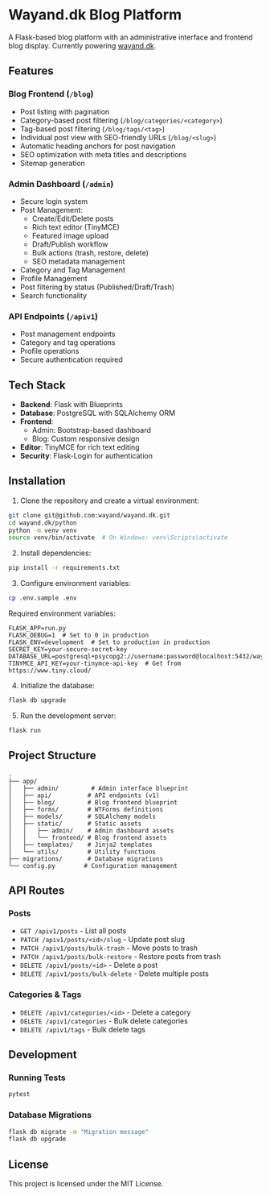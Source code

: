 # Wayand.dk Blog Platform

A Flask-based blog platform with an administrative interface and frontend blog display. Currently powering [wayand.dk](https://wayand.dk).

## Features

### Blog Frontend (`/blog`)
- Post listing with pagination
- Category-based post filtering (`/blog/categories/<category>`)
- Tag-based post filtering (`/blog/tags/<tag>`)
- Individual post view with SEO-friendly URLs (`/blog/<slug>`)
- Automatic heading anchors for post navigation
- SEO optimization with meta titles and descriptions
- Sitemap generation

### Admin Dashboard (`/admin`)
- Secure login system
- Post Management:
  - Create/Edit/Delete posts
  - Rich text editor (TinyMCE)
  - Featured image upload
  - Draft/Publish workflow
  - Bulk actions (trash, restore, delete)
  - SEO metadata management
- Category and Tag Management
- Profile Management
- Post filtering by status (Published/Draft/Trash)
- Search functionality

### API Endpoints (`/apiv1`)
- Post management endpoints
- Category and tag operations
- Profile operations
- Secure authentication required

## Tech Stack
- **Backend**: Flask with Blueprints
- **Database**: PostgreSQL with SQLAlchemy ORM
- **Frontend**:
  - Admin: Bootstrap-based dashboard
  - Blog: Custom responsive design
- **Editor**: TinyMCE for rich text editing
- **Security**: Flask-Login for authentication

## Installation

1. Clone the repository and create a virtual environment:
```bash
git clone git@github.com:wayand/wayand.dk.git
cd wayand.dk/python
python -m venv venv
source venv/bin/activate  # On Windows: venv\Scripts\activate
```

2. Install dependencies:
```bash
pip install -r requirements.txt
```

3. Configure environment variables:
```bash
cp .env.sample .env
```

Required environment variables:
```
FLASK_APP=run.py
FLASK_DEBUG=1  # Set to 0 in production
FLASK_ENV=development  # Set to production in production
SECRET_KEY=your-secure-secret-key
DATABASE_URL=postgresql+psycopg2://username:password@localhost:5432/wayand_dk
TINYMCE_API_KEY=your-tinymce-api-key  # Get from https://www.tiny.cloud/
```

4. Initialize the database:
```bash
flask db upgrade
```

5. Run the development server:
```bash
flask run
```

## Project Structure
```
.
├── app/
│   ├── admin/         # Admin interface blueprint
│   ├── api/          # API endpoints (v1)
│   ├── blog/         # Blog frontend blueprint
│   ├── forms/        # WTForms definitions
│   ├── models/       # SQLAlchemy models
│   ├── static/       # Static assets
│   │   ├── admin/    # Admin dashboard assets
│   │   └── frontend/ # Blog frontend assets
│   ├── templates/    # Jinja2 templates
│   └── utils/        # Utility functions
├── migrations/       # Database migrations
└── config.py        # Configuration management
```

## API Routes

### Posts
- `GET /apiv1/posts` - List all posts
- `PATCH /apiv1/posts/<id>/slug` - Update post slug
- `PATCH /apiv1/posts/bulk-trash` - Move posts to trash
- `PATCH /apiv1/posts/bulk-restore` - Restore posts from trash
- `DELETE /apiv1/posts/<id>` - Delete a post
- `DELETE /apiv1/posts/bulk-delete` - Delete multiple posts

### Categories & Tags
- `DELETE /apiv1/categories/<id>` - Delete a category
- `DELETE /apiv1/categories` - Bulk delete categories
- `DELETE /apiv1/tags` - Bulk delete tags

## Development

### Running Tests
```bash
pytest
```

### Database Migrations
```bash
flask db migrate -m "Migration message"
flask db upgrade
```

## License
This project is licensed under the MIT License.
